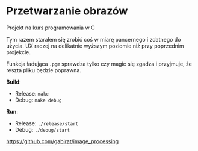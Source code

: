 # Przetwarzanie obrazów
Projekt na kurs programowania w C

Tym razem starałem się zrobić coś w miarę pancernego i zdatnego do użycia.
UX raczej na delikatnie wyższym poziomie niż przy poprzednim projekcie.

Funkcja ładująca `.pgm` sprawdza tylko czy magic się zgadza i przyjmuje, że reszta pliku będzie poprawna.

**Build**:
* Release: ```make```  
* Debug:   ```make debug```

**Run**:
* Release: ```./release/start```  
* Debug:   ```./debug/start```

https://github.com/gabirat/image_processing
